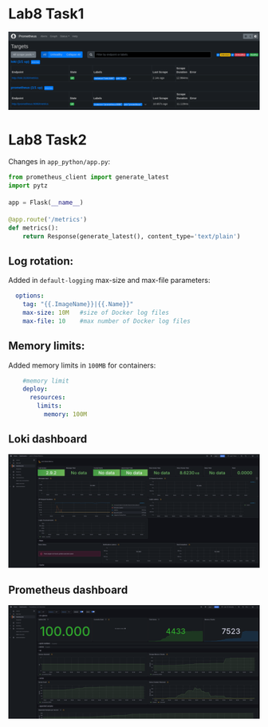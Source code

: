 # Lab8 Task1

![targets_lab8](screenshots/targets_lab8.png)

# Lab8 Task2

Changes in ```app_python/app.py```:
```python
from prometheus_client import generate_latest
import pytz

app = Flask(__name__)

@app.route('/metrics')
def metrics():
    return Response(generate_latest(), content_type='text/plain')
```

## Log rotation:

Added in ```default-logging``` max-size and max-file parameters:
```yaml
  options:
    tag: "{{.ImageName}}|{{.Name}}"
    max-size: 10M   #size of Docker log files
    max-file: 10    #max number of Docker log files
```

## Memory limits:

Added memory limits in ```100MB``` for containers:
```yaml
    #memory limit
    deploy:
      resources:
        limits:
          memory: 100M
```

## Loki dashboard

![loki_dashboard_lab8](screenshots/loki_dashboard_lab8.png)

## Prometheus dashboard

![prometheus_dashboard_lab8](screenshots/prometheus_dashboard_lab8.png)